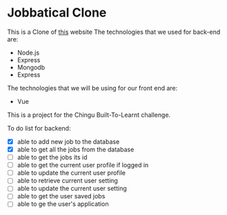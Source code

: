 # Jobbatical Clone 
This is a Clone of [this](https://jobbatical.com/) website
The technologies that we used for back-end are:
* Node.js
* Express
* Mongodb
* Express

The technologies that we will be using for our front end are:
* Vue

This is a project for the Chingu Built-To-Learnt challenge.

To do list for backend:

- [x] able to add new job to the database
- [x] able to get all the jobs from the database
- [ ] able to get the jobs its id
- [ ] able to get the current user profile if logged in
- [ ] able to update the current user profile
- [ ] able to retrieve current user setting
- [ ] able to update the current user setting
- [ ] able to get the user saved jobs
- [ ] able to ge the user's application